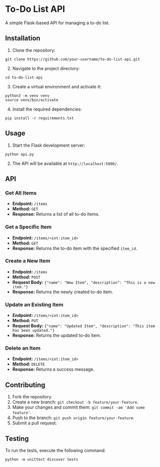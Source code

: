 # To-Do List API

A simple Flask-based API for managing a to-do list.

## Installation

1. Clone the repository:
```
git clone https://github.com/your-username/to-do-list-api.git
```
2. Navigate to the project directory:
```
cd to-do-list-api
```
3. Create a virtual environment and activate it:
```
python3 -m venv venv
source venv/bin/activate
```
4. Install the required dependencies:
```
pip install -r requirements.txt
```

## Usage

1. Start the Flask development server:
```
python api.py
```
2. The API will be available at `http://localhost:5000/`.

## API

### Get All Items
- **Endpoint:** `/items`
- **Method:** `GET`
- **Response:** Returns a list of all to-do items.

### Get a Specific Item
- **Endpoint:** `/items/<int:item_id>`
- **Method:** `GET`
- **Response:** Returns the to-do item with the specified `item_id`.

### Create a New Item
- **Endpoint:** `/items`
- **Method:** `POST`
- **Request Body:** `{"name": "New Item", "description": "This is a new item."}`
- **Response:** Returns the newly created to-do item.

### Update an Existing Item
- **Endpoint:** `/items/<int:item_id>`
- **Method:** `PUT`
- **Request Body:** `{"name": "Updated Item", "description": "This item has been updated."}`
- **Response:** Returns the updated to-do item.

### Delete an Item
- **Endpoint:** `/items/<int:item_id>`
- **Method:** `DELETE`
- **Response:** Returns a success message.

## Contributing

1. Fork the repository.
2. Create a new branch: `git checkout -b feature/your-feature`.
3. Make your changes and commit them: `git commit -am 'Add some feature'`.
4. Push to the branch: `git push origin feature/your-feature`.
5. Submit a pull request.


## Testing

To run the tests, execute the following command:
```
python -m unittest discover tests
```
